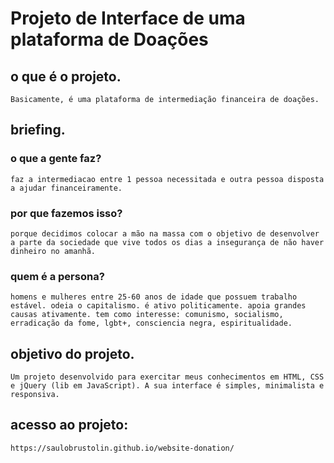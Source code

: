 # Projeto de Interface de uma plataforma de Doações

## o que é o projeto.
    Basicamente, é uma plataforma de intermediação financeira de doações.

## briefing.
### o que a gente faz?
    faz a intermediacao entre 1 pessoa necessitada e outra pessoa disposta a ajudar financeiramente.
### por que fazemos isso?
    porque decidimos colocar a mão na massa com o objetivo de desenvolver a parte da sociedade que vive todos os dias a insegurança de não haver dinheiro no amanhã.
### quem é a persona?
    homens e mulheres entre 25-60 anos de idade que possuem trabalho estável. odeia o capitalismo. é ativo politicamente. apoia grandes causas ativamente. tem como interesse: comunismo, socialismo, erradicação da fome, lgbt+, consciencia negra, espiritualidade.

## objetivo do projeto.
    Um projeto desenvolvido para exercitar meus conhecimentos em HTML, CSS e jQuery (lib em JavaScript). A sua interface é simples, minimalista e responsiva.

## acesso ao projeto:
    https://saulobrustolin.github.io/website-donation/